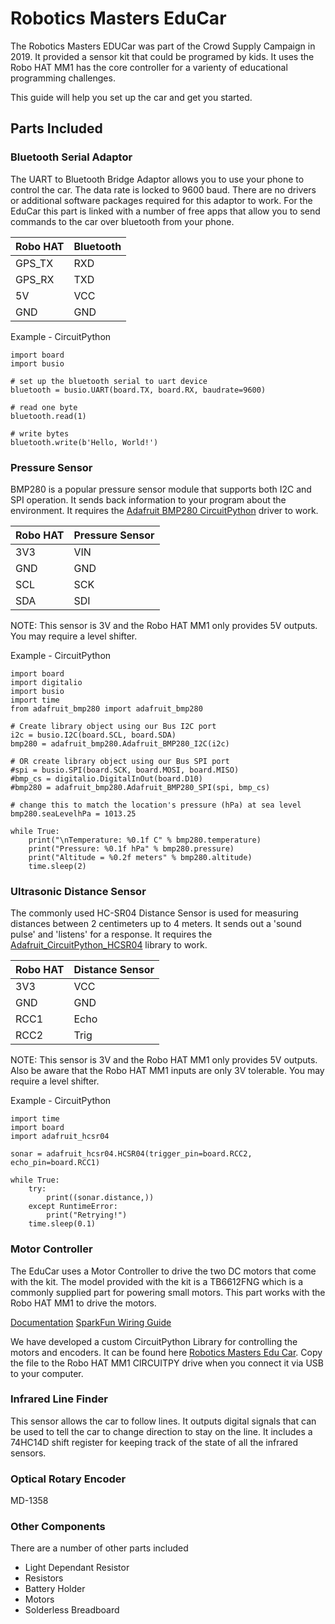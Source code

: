 # Robotics Masters EduCar

The Robotics Masters EDUCar was part of the Crowd Supply Campaign in 2019.  It provided a sensor kit that could be programed by kids.  It uses the Robo HAT MM1 has the core controller for a varienty of educational programming challenges.

This guide will help you set up the car and get you started.

## Parts Included

### Bluetooth Serial Adaptor

The UART to Bluetooth Bridge Adaptor allows you to use your phone to control the car.  The data rate is locked to 9600 baud.  There are no drivers or additional software packages required for this adaptor to work.  For the EduCar this part is linked with a number of free apps that allow you to send commands to the car over bluetooth from your phone.

| Robo HAT | Bluetooth |
|----------|-----------|
| GPS_TX   | RXD |
| GPS_RX   | TXD |
| 5V | VCC |
| GND | GND |

Example - CircuitPython
```
import board
import busio

# set up the bluetooth serial to uart device
bluetooth = busio.UART(board.TX, board.RX, baudrate=9600)

# read one byte
bluetooth.read(1)

# write bytes
bluetooth.write(b'Hello, World!')
```


### Pressure Sensor

BMP280 is a popular pressure sensor module that supports both I2C and SPI operation.  It sends back information to your program about the environment.  It requires the [Adafruit BMP280 CircuitPython](https://github.com/adafruit/Adafruit_CircuitPython_BMP280) driver to work.

| Robo HAT | Pressure Sensor |
|----------|-----------------|
| 3V3   | VIN |
| GND   | GND |
| SCL   | SCK |
| SDA   | SDI |

NOTE:  This sensor is 3V and the Robo HAT MM1 only provides 5V outputs.  You may require a level shifter.

Example - CircuitPython
```
import board
import digitalio
import busio
import time
from adafruit_bmp280 import adafruit_bmp280

# Create library object using our Bus I2C port
i2c = busio.I2C(board.SCL, board.SDA)
bmp280 = adafruit_bmp280.Adafruit_BMP280_I2C(i2c)

# OR create library object using our Bus SPI port
#spi = busio.SPI(board.SCK, board.MOSI, board.MISO)
#bmp_cs = digitalio.DigitalInOut(board.D10)
#bmp280 = adafruit_bmp280.Adafruit_BMP280_SPI(spi, bmp_cs)

# change this to match the location's pressure (hPa) at sea level
bmp280.seaLevelhPa = 1013.25

while True:
    print("\nTemperature: %0.1f C" % bmp280.temperature)
    print("Pressure: %0.1f hPa" % bmp280.pressure)
    print("Altitude = %0.2f meters" % bmp280.altitude)
    time.sleep(2)
```


### Ultrasonic Distance Sensor

The commonly used HC-SR04 Distance Sensor is used for measuring distances between 2 centimeters up to 4 meters.   It sends out a 'sound pulse' and 'listens' for a response.  It requires the [Adafruit_CircuitPython_HCSR04](https://github.com/adafruit/Adafruit_CircuitPython_HCSR04) library to work.

| Robo HAT | Distance Sensor |
|----------|-----------------|
| 3V3   | VCC |
| GND   | GND |
| RCC1  | Echo |
| RCC2  | Trig |

NOTE:  This sensor is 3V and the Robo HAT MM1 only provides 5V outputs.  Also be aware that the Robo HAT MM1 inputs are only 3V tolerable.  You may require a level shifter.

Example - CircuitPython
```
import time
import board
import adafruit_hcsr04

sonar = adafruit_hcsr04.HCSR04(trigger_pin=board.RCC2, echo_pin=board.RCC1)

while True:
    try:
        print((sonar.distance,))
    except RuntimeError:
        print("Retrying!")
    time.sleep(0.1)
```


### Motor Controller

The EduCar uses a Motor Controller to drive the two DC motors that come with the kit.  The model provided with the kit is a TB6612FNG which is a commonly supplied part for powering small motors.  This part works with the Robo HAT MM1 to drive the motors.

[Documentation](https://www.pololu.com/file/0J86/TB6612FNG.pdf)
[SparkFun Wiring Guide](https://learn.sparkfun.com/tutorials/tb6612fng-hookup-guide/all)

We have developed a custom CircuitPython Library for controlling the motors and encoders.  It can be found here [Robotics Masters Edu Car](https://github.com/peterpanstechland/RoboticsMasters_educar).  Copy the file to the Robo HAT MM1 CIRCUITPY drive when you connect it via USB to your computer.

### Infrared Line Finder

This sensor allows the car to follow lines.  It outputs digital signals that can be used to tell the car to change direction to stay on the line.  It includes a 74HC14D shift register for keeping track of the state of all the infrared sensors.



### Optical Rotary Encoder

MD-1358

### Other Components

There are a number of other parts included

- Light Dependant Resistor
- Resistors
- Battery Holder
- Motors
- Solderless Breadboard



